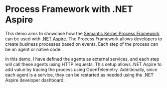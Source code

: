 # Process Framework with .NET Aspire

This demo aims to showcase how the [Semantic Kernel Process Framework](https://learn.microsoft.com/en-us/semantic-kernel/overview/) can be used with [.NET Aspire](https://learn.microsoft.com/en-us/dotnet/aspire/get-started/aspire-overview). The Process Framework allows developers to create business processes based on events. Each step of the process can be an agent or native code.

In this demo, I have defined the agents as external services, and each step will call these agents using HTTP requests. This setup allows .NET Aspire to add value by tracing the process using OpenTelemetry. Additionally, since each agent is a service, they can be restarted as needed using the .NET Aspire developer dashboard.
